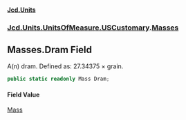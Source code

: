 #### [Jcd.Units](index.md 'index')
### [Jcd.Units.UnitsOfMeasure.USCustomary](Jcd.Units.UnitsOfMeasure.USCustomary.md 'Jcd.Units.UnitsOfMeasure.USCustomary').[Masses](Masses.md 'Jcd.Units.UnitsOfMeasure.USCustomary.Masses')

## Masses.Dram Field

A(n) dram. Defined as: 27.34375 × grain.

```csharp
public static readonly Mass Dram;
```

#### Field Value
[Mass](Mass.md 'Jcd.Units.UnitTypes.Mass')